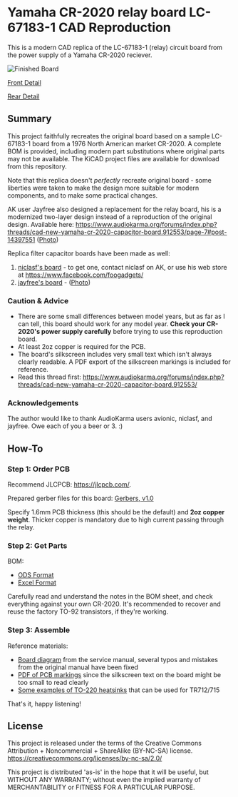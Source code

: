 # Yamaha CR-2020 relay board LC-67183-1 CAD Reproduction
This is a modern CAD replica of the LC-67183-1 (relay) circuit board from the power supply of a Yamaha CR-2020 reciever.

![Finished Board](img/board_populated.jpg?raw=true "Finished Board")

[Front Detail](img/board_front.jpg?raw=true)

[Rear Detail](img/board_rear.jpg?raw=true)

## Summary
This project faithfully recreates the original board based on a sample LC-67183-1 board from a 1976 North American market CR-2020. A complete BOM is provided, including modern part substitutions where original parts may not be available. The KiCAD project files are available for download from this repository.

Note that this replica doesn't *perfectly* recreate original board - some liberties were taken to make the design more suitable for modern components, and to make some practical changes.

AK user Jayfree also designed a replacement for the relay board, his is a modernized two-layer design instead of a reproduction of the original design. Available here: https://www.audiokarma.org/forums/index.php?threads/cad-new-yamaha-cr-2020-capacitor-board.912553/page-7#post-14397551 ([Photo](https://www.audiokarma.org/forums/index.php?threads/cad-new-yamaha-cr-2020-capacitor-board.912553/page-5#post-14284775))

Replica filter capacitor boards have been made as well:
1. [niclasf's board](https://foogadgets.blogspot.com/2020/05/yamaha-cr2020-repair.html) - to get one, contact niclasf on AK, or use his web store at https://www.facebook.com/foogadgets/
1. [jayfree's board](https://www.audiokarma.org/forums/index.php?threads/cad-new-yamaha-cr-2020-capacitor-board.912553/page-7#post-14397551) - ([Photo](https://www.audiokarma.org/forums/index.php?threads/cad-new-yamaha-cr-2020-capacitor-board.912553/page-4#post-14139270))

### Caution & Advice
* There are some small differences between model years, but as far as I can tell, this board should work for any model year. **Check your CR-2020's power supply carefully** before trying to use this reproduction board.
* At least 2oz copper is required for the PCB.
* The board's silkscreen includes very small text which isn't always clearly readable. A PDF export of the silkscreen markings is included for reference.
* Read this thread first: https://www.audiokarma.org/forums/index.php?threads/cad-new-yamaha-cr-2020-capacitor-board.912553/

### Acknowledgements
The author would like to thank AudioKarma users avionic, niclasf, and jayfree. Owe each of you a beer or 3. :)

## How-To
### Step 1: Order PCB
Recommend JLCPCB: https://jlcpcb.com/.

Prepared gerber files for this board: [Gerbers, v1.0](https://github.com/flakzilla/cr2020-relay-board/raw/main/CR-2020%20relay%20board%20LC-67183-1/gerber%20zips/CR2020%20relay%20board%20LC-67183-1%20v1.0.zip)

Specify 1.6mm PCB thickness (this should be the default) and **2oz copper weight**. Thicker copper is mandatory due to high current passing through the relay.

### Step 2: Get Parts
BOM:
* [ODS Format](https://github.com/flakzilla/cr2020-relay-board/raw/main/CR-2020%20relay%20board%20LC-67183-1/BOM/BOM.ods)
* [Excel Format](https://github.com/flakzilla/cr2020-relay-board/raw/main/CR-2020%20relay%20board%20LC-67183-1/BOM/BOM.xlsx)

Carefully read and understand the notes in the BOM sheet, and check everything against your own CR-2020. It's recommended to recover and reuse the factory TO-92 transistors, if they're working.

### Step 3: Assemble
Reference materials:
* [Board diagram](https://github.com/flakzilla/cr2020-relay-board/blob/main/CR-2020%20relay%20board%20LC-67183-1/reference/power%20supply%20c%20board%20diagram_fixed.png?raw=true) from the service manual, several typos and mistakes from the original manual have been fixed
* [PDF of PCB markings](https://github.com/flakzilla/cr2020-relay-board/blob/main/CR-2020%20relay%20board%20LC-67183-1/reference/markings%20diagram%20v1.0.pdf) since the silkscreen text on the board might be too small to read clearly
* [Some examples of TO-220 heatsinks](https://github.com/flakzilla/cr2020-relay-board/tree/main/CR-2020%20relay%20board%20LC-67183-1/reference/TO-220%20heatsink) that can be used for TR712/715

That's it, happy listening!

## License
This project is released under the terms of the Creative Commons Attribution + Noncommercial + ShareAlike (BY-NC-SA) license. https://creativecommons.org/licenses/by-nc-sa/2.0/

This project is distributed 'as-is' in the hope that it will be useful, but WITHOUT ANY WARRANTY; without even the implied warranty of MERCHANTABILITY or FITNESS FOR A PARTICULAR PURPOSE.

